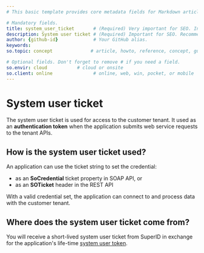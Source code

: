 ```yaml
---
# This basic template provides core metadata fields for Markdown articles on docs.superoffice.com.

# Mandatory fields.
title: system_user_ticket       # (Required) Very important for SEO. Intent in a unique string of 43-59 chars including spaces.
description: System user ticket # (Required) Important for SEO. Recommended character length is 115-145 characters including spaces.
author: {github-id}             # Your GitHub alias.
keywords:
so.topic: concept              # article, howto, reference, concept, guide

# Optional fields. Don't forget to remove # if you need a field.
so.envir: cloud           # cloud or onsite
so.client: online               # online, web, win, pocket, or mobile
---
```


# System user ticket

The system user ticket is used for access to the customer tenant. It used as an **authentication token** when the application submits web service requests to the tenant APIs.

## How is the system user ticket used?

An application can use the ticket string to set the credential:

* as an **SoCredential** ticket property in SOAP API, or
* as an **SOTicket** header in the REST API

With a valid credential set, the application can connect to and process data with the customer tenant.

## Where does the system user ticket come from?

You will receive a short-lived system user ticket from SuperID in exchange for the application's life-time [system user token][1].

<!-- Referenced links -->
[1]: system-user-token.md